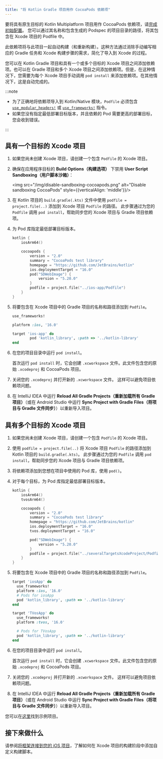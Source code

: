 ```yaml
---
title: "将 Kotlin Gradle 项目用作 CocoaPods 依赖项"
---
```

要将具有原生目标的 Kotlin Multiplatform 项目用作 CocoaPods 依赖项，请[完成初始配置](native-cocoapods#set-up-an-environment-to-work-with-cocoapods)。
您可以通过其名称和包含生成的 Podspec 的项目目录的路径，将其包含在 Xcode 项目的 Podfile 中。

此依赖项将与此项目一起自动构建（和重新构建）。这种方法通过消除手动编写相应的 Gradle 任务和 Xcode 构建步骤的需求，简化了导入到 Xcode 的过程。

您可以在 Kotlin Gradle 项目和具有一个或多个目标的 Xcode 项目之间添加依赖项。也可以在 Gradle 项目和多个 Xcode 项目之间添加依赖项。但是，在这种情况下，您需要为每个 Xcode 项目手动调用 `pod install` 来添加依赖项。在其他情况下，这是自动完成的。

:::note
* 为了正确地将依赖项导入到 Kotlin/Native 模块，`Podfile` 必须包含
  [`use_modular_headers!`](https://guides.cocoapods.org/syntax/podfile.html#use_modular_headers_bang) 或
  [`use_frameworks!`](https://guides.cocoapods.org/syntax/podfile.html#use_frameworks_bang) 指令。
* 如果您没有指定最低部署目标版本，并且依赖的 Pod 需要更高的部署目标，您会收到错误。

:::

## 具有一个目标的 Xcode 项目

1. 如果您尚未创建 Xcode 项目，请创建一个包含 `Podfile` 的 Xcode 项目。
2. 确保在应用程序目标的 **Build Options（构建选项）** 下禁用 **User Script Sandboxing（用户脚本沙箱）**：

   <img src="/img/disable-sandboxing-cocoapods.png" alt="Disable sandboxing CocoaPods" style={{verticalAlign: 'middle'}}/>

3. 在 Kotlin 项目的 `build.gradle(.kts)` 文件中使用 `podfile = project.file(..)` 添加到 Xcode 项目 `Podfile` 的路径。
   此步骤通过为您的 `Podfile` 调用 `pod install`，帮助同步您的 Xcode 项目与 Gradle 项目依赖项。
4. 为 Pod 库指定最低部署目标版本。

    ```kotlin
    kotlin {
        iosArm64()

        cocoapods {
            version = "2.0"
            summary = "CocoaPods test library"
            homepage = "https://github.com/JetBrains/kotlin"
            ios.deploymentTarget = "16.0"
            pod("SDWebImage") {
                version = "5.20.0"
            }
            podfile = project.file("../ios-app/Podfile")
        }
    }
    ```

5. 将要包含在 Xcode 项目中的 Gradle 项目的名称和路径添加到 `Podfile`。

    ```ruby
    use_frameworks!

    platform :ios, '16.0'

    target 'ios-app' do
            pod 'kotlin_library', :path => '../kotlin-library'
    end
    ```

6. 在您的项目目录中运行 `pod install`。

   首次运行 `pod install` 时，它会创建 `.xcworkspace` 文件。此文件包含您的原始 `.xcodeproj` 和 CocoaPods 项目。
7. 关闭您的 `.xcodeproj` 并打开新的 `.xcworkspace` 文件。 这样可以避免项目依赖项问题。
8. 在 IntelliJ IDEA 中运行 **Reload All Gradle Projects（重新加载所有 Gradle 项目）**（或在 Android Studio 中运行 **Sync Project with Gradle Files（将项目与 Gradle 文件同步）**）以重新导入项目。

## 具有多个目标的 Xcode 项目

1. 如果您尚未创建 Xcode 项目，请创建一个包含 `Podfile` 的 Xcode 项目。
2. 使用 `podfile = project.file(..)` 将 Xcode 项目 `Podfile` 的路径添加到 Kotlin 项目的 `build.gradle(.kts)`。
   此步骤通过为您的 `Podfile` 调用 `pod install`，帮助同步您的 Xcode 项目与 Gradle 项目依赖项。
3. 将依赖项添加到您想在项目中使用的 Pod 库，使用 `pod()`。
4. 对于每个目标，为 Pod 库指定最低部署目标版本。

    ```kotlin
    kotlin {
        iosArm64()
        tvosArm64()

        cocoapods {
            version = "2.0"
            summary = "CocoaPods test library"
            homepage = "https://github.com/JetBrains/kotlin"
            ios.deploymentTarget = "16.0"
            tvos.deploymentTarget = "16.0"

            pod("SDWebImage") {
                version = "5.20.0"
            }
            podfile = project.file("../severalTargetsXcodeProject/Podfile") // specify the path to the Podfile
        }
    }
    ```

5. 将要包含在 Xcode 项目中的 Gradle 项目的名称和路径添加到 `Podfile`。

    ```ruby
    target 'iosApp' do
      use_frameworks!
      platform :ios, '16.0'
      # Pods for iosApp
      pod 'kotlin_library', :path => '../kotlin-library'
    end

    target 'TVosApp' do
      use_frameworks!
      platform :tvos, '16.0'

      # Pods for TVosApp
      pod 'kotlin_library', :path => '../kotlin-library'
    end
    ```

6. 在您的项目目录中运行 `pod install`。

   首次运行 `pod install` 时，它会创建 `.xcworkspace` 文件。此文件包含您的原始 `.xcodeproj` 和 CocoaPods 项目。
7. 关闭您的 `.xcodeproj` 并打开新的 `.xcworkspace` 文件。 这样可以避免项目依赖项问题。
8. 在 IntelliJ IDEA 中运行 **Reload All Gradle Projects（重新加载所有 Gradle 项目）**（或在 Android Studio 中运行 **Sync Project with Gradle Files（将项目与 Gradle 文件同步）**）以重新导入项目。

您可以在[这里](https://github.com/Kotlin/kmm-with-cocoapods-multitarget-xcode-sample)找到示例项目。

## 接下来做什么

请参阅[将框架连接到您的 iOS 项目](https://www.jetbrains.com/help/kotlin-multiplatform-dev/multiplatform-integrate-in-existing-app.html#connect-the-framework-to-your-ios-project)，了解如何在 Xcode 项目的构建阶段中添加自定义构建脚本。